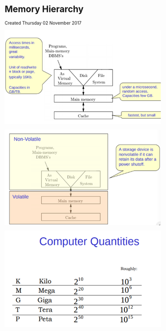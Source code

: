 # Memory Hierarchy
Created Thursday 02 November 2017

![](./Memory_Hierarchy/pasted_image.png)

![](./Memory_Hierarchy/pasted_image001.png)

![](./Memory_Hierarchy/pasted_image002.png)


